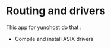 Routing and drivers
===================

This app for yunohost do that :
- Compile and install ASIX drivers
